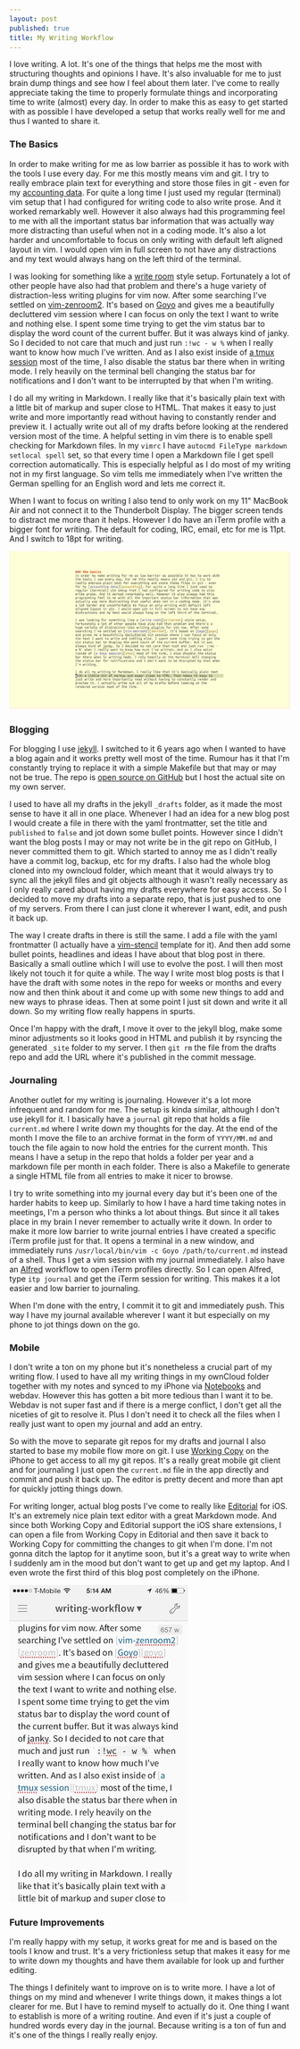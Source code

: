 ```yaml
---
layout: post
published: true
title: My Writing Workflow
---
```


I love writing. A lot. It's one of the things that helps me the most with
structuring thoughts and opinions I have. It's also invaluable for me to just
brain dump things and see how I feel about them later. I've come to really
appreciate taking the time to properly formulate things and incorporating time
to write (almost) every day. In order to make this as easy to get started with
as possible I have developed a setup that works really well for me and thus I
wanted to share it.

### The Basics
In order to make writing for me as low barrier as possible it has to work with
the tools I use every day. For me this mostly means vim and git. I try to
really embrace plain text for everything and store those files in git - even
for my [accounting data][accounting]. For quite a long time I just used my
regular (terminal) vim setup that I had configured for writing code to also
write prose. And it worked remarkably well. However it also always had this
programming feel to me with all the important status bar information that was
actually way more distracting than useful when not in a coding mode. It's also
a lot harder and uncomfortable to focus on only writing with default left
aligned layout in vim. I would open vim in full screen to not have any
distractions and my text would always hang on the left third of the terminal.

I was looking for something like a [write room][writeroom] style setup.
Fortunately a lot of other people have also had that problem and there's a
huge variety of distraction-less writing plugins for vim now. After some
searching I've settled on [vim-zenroom2][zenroom]. It's based on [Goyo][goyo]
and gives me a beautifully decluttered vim session where I can focus on only
the text I want to write and nothing else. I spent some time trying to get the
vim status bar to display the word count of the current buffer. But it was
always kind of janky. So I decided to not care that much and just run `:!wc -
w %` when I really want to know how much I've written. And as I also exist
inside of [a tmux session][tmux] most of the time, I also disable the status
bar there when in writing mode. I rely heavily on the terminal bell changing
the status bar for notifications and I don't want to be interrupted by that
when I'm writing.

I do all my writing in Markdown. I really like that it's basically plain text
with a little bit of markup and super close to HTML. That makes it easy to
just write and more importantly read without having to constantly render and
preview it. I actually write out all of my drafts before looking at the
rendered version most of the time. A helpful setting in vim there is to enable
spell checking for Markdown files. In my `vimrc` I have `autocmd FileType
markdown setlocal spell` set, so that every time I open a Markdown file I get
spell correction automatically. This is especially helpful as I do most of my
writing not in my first language. So vim tells me immediately when I've
written the German spelling for an English word and lets me correct it.

When I want to focus on writing I also tend to only work on my 11" MacBook Air
and not connect it to the Thunderbolt Display. The bigger screen tends to
distract me more than it helps. However I do have an iTerm profile with a
bigger font for writing. The default for coding, IRC, email, etc for me is
11pt. And I switch to 18pt for writing.

![vim distraction free writing](/images/goyo.png)

### Blogging

For blogging I use [jekyll][jekyll]. I switched to it 6 years ago when I
wanted to have a blog again and it works pretty well most of the time. Rumour
has it that I'm constantly trying to replace it with a simple Makefile but
that may or may not be true. The repo is [open source on
GitHub][unwiredcouch-repo] but I host the actual site on my own server.

I used to have all my drafts in the jekyll `_drafts` folder, as it made the
most sense to have it all in one place. Whenever I had an idea for a new blog
post I would create a file in there with the yaml frontmatter, set the title
and `published` to `false` and jot down some bullet points. However since I
didn't want the blog posts I may or may not write be in the git repo on
GitHub, I never committed them to git. Which started to annoy me as I didn't
really have a commit log, backup, etc for my drafts. I also had the whole blog
cloned into my owncloud folder, which meant that it would always try to sync
all the jekyll files and git objects although it wasn't really necessary as I
only really cared about having my drafts everywhere for easy access. So I
decided to move my drafts into a separate repo, that is just pushed to one of
my servers. From there I can just clone it wherever I want, edit, and push it
back up.

The way I create drafts in there is still the same. I add a file with the
yaml frontmatter (I actually have a [vim-stencil][vim-stencil] template for
it). And then add some bullet points, headlines and ideas I have about that
blog post in there. Basically a small outline which I will use to evolve the
post. I will then most likely not touch it for quite a while. The way I write
most blog posts is that I have the draft with some notes in the repo for weeks
or months and every now and then think about it and come up with some new
things to add and new ways to phrase ideas. Then at some point I just sit down
and write it all down. So my writing flow really happens in spurts.

Once I'm happy with the draft, I move it over to the jekyll blog, make some
minor adjustments so it looks good in HTML and publish it by rsyncing the
generated `_site` folder to my server. I then `git rm` the file from the
drafts repo and add the URL where it's published in the commit message.

### Journaling
Another outlet for my writing is journaling. However it's a lot more
infrequent and random for me. The setup is kinda similar, although I don't use
jekyll for it. I basically have a `journal` git repo that holds a file
`current.md` where I write down my thoughts for the day. At the end of the
month I move the file to an archive format in the form of `YYYY/MM.md` and
touch the file again to now hold the entries for the current month. This means
I have a setup in the repo that holds a folder per year and a markdown file
per month in each folder. There is also a Makefile to generate a single HTML
file from all entries to make it nicer to browse.

I try to write something into my journal every day but it's been one of the
harder habits to keep up. Similarly to how I have a hard time taking notes in
meetings, I'm a person who thinks a lot about things. But since it all takes
place in my brain I never remember to actually write it down. In order to make
it more low barrier to write journal entries I have created a specific iTerm
profile just for that. It opens a terminal in a new window, and immediately
runs `/usr/local/bin/vim -c Goyo /path/to/current.md` instead of a shell. Thus
I get a vim session with my journal immediately. I also have an
[Alfred][alfred] workflow to open iTerm profiles directly. So I can open
Alfred, type `itp journal` and get the iTerm session for writing. This makes
it a lot easier and low barrier to journaling.

When I'm done with the entry, I commit it to git and immediately push. This
way I have my journal available wherever I want it but especially on my phone
to jot things down on the go.

### Mobile
I don't write a ton on my phone but it's nonetheless a crucial part of my
writing flow. I used to have all my writing things in my ownCloud folder
together with my notes and synced to my iPhone via [Notebooks][notebooks] and
webdav. However this has gotten a bit more tedious than I want it to be.
Webdav is not super fast and if there is a merge conflict, I don't get all the
niceties of git to resolve it. Plus I don't need it to check all the files
when I really just want to open my journal and add an entry.

So with the move to separate git repos for my drafts and journal I also
started to base my mobile flow more on git. I use [Working Copy][working_copy]
on the iPhone to get access to all my git repos. It's a really great mobile
git client and for journaling I just open the `current.md` file in the app
directly and commit and push it back up. The editor is pretty decent and more
than apt for quickly jotting things down.

For writing longer, actual blog posts I've come to really like
[Editorial][editorial] for iOS. It's an extremely nice plain text editor with
a great Markdown mode. And since both Working Copy and Editorial support the
iOS share extensions, I can open a file from Working Copy in Editorial and
then save it back to Working Copy for committing the changes to git when I'm
done. I'm not gonna ditch the laptop for it anytime soon, but it's a great way
to write when I suddenly am in the mood but don't want to get up and get my
laptop. And I even wrote the first third of this blog post completely on the
iPhone.

![writing on iOS with Editorial](/images/editorial.jpg)

### Future Improvements
I'm really happy with my setup, it works great for me and is based on the
tools I know and trust. It's a very frictionless setup that makes it easy for
me to write down my thoughts and have them available for look up and further
editing.

The things I definitely want to improve on is to write more. I have a lot of
things on my mind and whenever I write things down, it makes things a lot
clearer for me. But I have to remind myself to actually do it. One thing I
want to establish is more of a writing routine. And even if it's just a couple
of hundred words every day in the journal. Because writing is a ton of fun and
it's one of the things I really really enjoy.


[zenroom]: https://github.com/amix/vim-zenroom2
[accounting]: https://unwiredcouch.com/2015/06/08/accounting-the-unix-way.html
[email]: https://unwiredcouch.com/2014/08/29/email-happiness.html
[writeroom]: http://www.hogbaysoftware.com/products/writeroom
[goyo]: https://github.com/junegunn/goyo.vim
[tmux]: https://unwiredcouch.com/2013/11/15/my-tmux-setup.html
[jekyll]: http://jekyllrb.com
[unwiredcouch-repo]: https://github.com/mrtazz/unwiredcouch.com
[vim-stencil]: https://github.com/mrtazz/vim-stencil
[alfred]: https://www.alfredapp.com
[notebooks]: http://www.notebooksapp.com
[working_copy]: http://workingcopyapp.com
[editorial]: http://omz-software.com/editorial/
